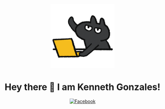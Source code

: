 <!-- Updated README.md 🎉  -->
<div id="header" align="center">
  <img src="giphy.gif" height="200" width="auto">
  <h1> Hey there 👋 I am Kenneth Gonzales! </h1>  
</div>

<div align="center">

  [![Facebook](https://img.shields.io/badge/-Facebook-1877F2?style=flat-square&logo=Facebook&logoColor=white)](https://www.facebook.com/mr.gonzaleskenneth)

</div>
